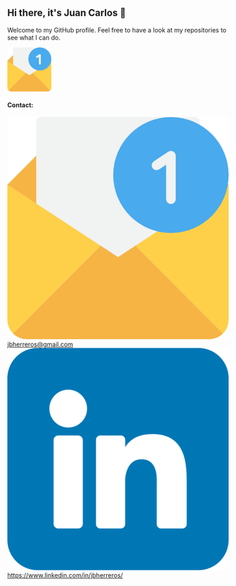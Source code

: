 ## Hi there, it's Juan Carlos 👋

Welcome to my GitHub profile. Feel free to have a look at my repositories to see what I can do. 

<img src="email.png" width="100" height="100">

#### Contact:
![img](email.png) jbherreros@gmail.com
![img](linkedin.png) https://www.linkedin.com/in/jbherreros/

